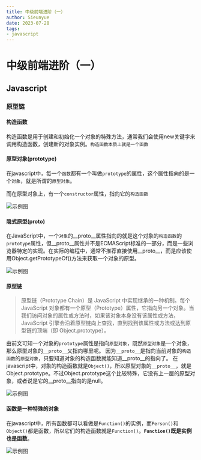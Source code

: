 ```yaml
--- 
title: 中级前端进阶（一）
author: Sieunyue
date: 2023-07-28
tags: 
- javascript
--- 
```


# 中级前端进阶（一）
## Javascript
### 原型链
#### 构造函数
构造函数是用于创建和初始化一个对象的特殊方法，通常我们会使用new关键字来调用构造函数，创建新的对象实例。`构造函数本质上就是一个函数`

#### 原型对象(prototype)
在javascript中，每一个`函数`都有一个叫做`prototype`的属性，这个属性指向的是一个`对象`，就是所谓的`原型对象`。

而在原型对象上，有一个`constructor`属性，指向它的`构造函数`

![示例图](https://food-1256333492.cos.ap-guangzhou.myqcloud.com/assets/77c16bcf2237ca9926de5fbff06f7a7d_1690521938012.png)

#### 隐式原型(__proto__)
在JavaScript中，一个`对象`的__proto__属性指向的就是这个对象的`构造函数`的`prototype`属性，但__proto__属性并不是ECMAScript标准的一部分，而是一些浏览器特定的实现。在实际的编程中，通常不推荐直接使用__proto__，而是应该使用Object.getPrototypeOf()方法来获取一个对象的原型。

![示例图](https://food-1256333492.cos.ap-guangzhou.myqcloud.com/assets/d2d49835f0c3f56ddfac8fe0ac6fc0ba_1690522513246.png)

#### 原型链
> 原型链（Prototype Chain）是 JavaScript 中实现继承的一种机制。每个 JavaScript 对象都有一个原型（Prototype）属性，它指向另一个对象。当我们访问对象的属性或方法时，如果该对象本身没有该属性或方法，JavaScript 引擎会沿着原型链向上查找，直到找到该属性或方法或达到原型链的顶端（即 Object.prototype）。

由前文可知一个对象的`prototype`属性是指向`原型对象`，既然`原型对象`是一个对象，那么原型对象的`__proto__`又指向哪里呢。
因为`__proto__`是指向当前对象的`构造函数`的`原型对象`，只要知道对象的构造函数就能知道__proto__的指向了。
在javascript中，对象的构造函数就是`Object()`，所以原型对象的`__proto__`，就是Object.prototype。不过Object.prototype这个比较特殊，它没有上一层的原型对象，或者说是它的__proto__指向的是null。

![示例图](https://food-1256333492.cos.ap-guangzhou.myqcloud.com/assets/c77fe59895be6877e090caa58d7b0f4c_1690523110816.png)

#### 函数是一种特殊的对象
在javascript中，所有函数都可以看做是`Function()`的实例，而`Person()`和`Object()`都是函数，所以它们的构造函数就是`Function()`。**`Function()`既是实例也是函数**。

![示例图](https://food-1256333492.cos.ap-guangzhou.myqcloud.com/assets/7246fcdc30522d5af272cb527391cbc7_1690523830827.png)
